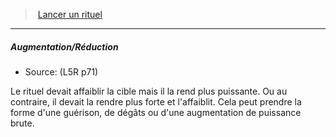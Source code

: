 ﻿> [Lancer un rituel](hd_l5r_rituals.md)

---

##### Augmentation/Réduction

- Source: (L5R p71)

Le rituel devait affaiblir la cible mais il la rend plus puissante. Ou au contraire, il devait la rendre plus forte et l'affaiblit. Cela peut prendre la forme d'une guérison, de dégâts ou d'une augmentation de puissance brute.

